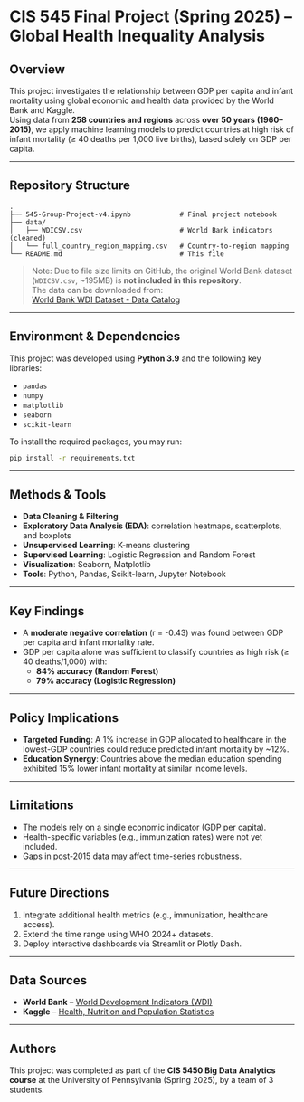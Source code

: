 # CIS 545 Final Project (Spring 2025) – Global Health Inequality Analysis

## Overview
This project investigates the relationship between GDP per capita and infant mortality using global economic and health data provided by the World Bank and Kaggle.  
Using data from **258 countries and regions** across **over 50 years (1960–2015)**, we apply machine learning models to predict countries at high risk of infant mortality (≥ 40 deaths per 1,000 live births), based solely on GDP per capita.

---

## Repository Structure
```
.
├── 545-Group-Project-v4.ipynb            # Final project notebook
├── data/
│   ├── WDICSV.csv                        # World Bank indicators (cleaned)
│   └── full_country_region_mapping.csv   # Country-to-region mapping
└── README.md                             # This file
```

> Note: Due to file size limits on GitHub, the original World Bank dataset (`WDICSV.csv`, ~195MB) is **not included in this repository**.  
> The data can be downloaded from:  
> [World Bank WDI Dataset - Data Catalog](https://datacatalog.worldbank.org/search/dataset/0037712/World-Development-Indicators) 

---

## Environment & Dependencies

This project was developed using **Python 3.9** and the following key libraries:

- `pandas`
- `numpy`
- `matplotlib`
- `seaborn`
- `scikit-learn`

To install the required packages, you may run:

```bash
pip install -r requirements.txt
```
---

## Methods & Tools

- **Data Cleaning & Filtering**  
- **Exploratory Data Analysis (EDA)**: correlation heatmaps, scatterplots, and boxplots  
- **Unsupervised Learning**: K-means clustering  
- **Supervised Learning**: Logistic Regression and Random Forest  
- **Visualization**: Seaborn, Matplotlib  
- **Tools**: Python, Pandas, Scikit-learn, Jupyter Notebook

---

## Key Findings

- A **moderate negative correlation** (r = -0.43) was found between GDP per capita and infant mortality rate.
- GDP per capita alone was sufficient to classify countries as high risk (≥ 40 deaths/1,000) with:
  - **84% accuracy (Random Forest)**
  - **79% accuracy (Logistic Regression)**

---

## Policy Implications

- **Targeted Funding**: A 1% increase in GDP allocated to healthcare in the lowest-GDP countries could reduce predicted infant mortality by ~12%.  
- **Education Synergy**: Countries above the median education spending exhibited 15% lower infant mortality at similar income levels.

---

## Limitations

- The models rely on a single economic indicator (GDP per capita).
- Health-specific variables (e.g., immunization rates) were not yet included.
- Gaps in post-2015 data may affect time-series robustness.

---

## Future Directions

1. Integrate additional health metrics (e.g., immunization, healthcare access).  
2. Extend the time range using WHO 2024+ datasets.  
3. Deploy interactive dashboards via Streamlit or Plotly Dash.

---

## Data Sources

- **World Bank** – [World Development Indicators (WDI)](https://databank.worldbank.org/source/world-development-indicators)  
- **Kaggle** – [Health, Nutrition and Population Statistics](https://www.kaggle.com/datasets/worldbank/health-nutrition-and-population-statistics)

---

## Authors

This project was completed as part of the **CIS 5450 Big Data Analytics course** at the University of Pennsylvania (Spring 2025), by a team of 3 students.
